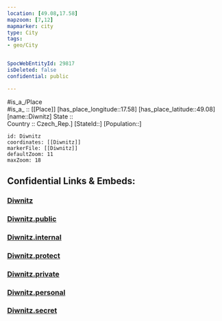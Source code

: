 ```yaml
---
location: [49.08,17.58] 
mapzoom: [7,12] 
mapmarker: city 
type: City
tags:
- geo/City


SpocWebEntityId: 29817
isDeleted: false
confidential: public

---
```

#is_a_/Place  
#is_a_ :: [[Place]] 
[has_place_longitude::17.58] 
[has_place_latitude::49.08] 
[name::Diwnitz] 
State ::  
Country :: Czech_Rep.] 
[StateId::] 
[Population::] 



```leaflet
id: Diwnitz
coordinates: [[Diwnitz]] 
markerFile: [[Diwnitz]] 
defaultZoom: 11 
maxZoom: 18
```


## Confidential Links & Embeds: 

### [Diwnitz](/_Standards/Earth/Continent/Europe/Europe~Central/Czech_Republic/regions~Czech_Republic/Zlínský/City/Diwnitz.md) 

### [Diwnitz.public](/_public/Earth/Continent/Europe/Europe~Central/Czech_Republic/regions~Czech_Republic/Zlínský/City/Diwnitz.public.md) 

### [Diwnitz.internal](/_internal/Earth/Continent/Europe/Europe~Central/Czech_Republic/regions~Czech_Republic/Zlínský/City/Diwnitz.internal.md) 

### [Diwnitz.protect](/_protect/Earth/Continent/Europe/Europe~Central/Czech_Republic/regions~Czech_Republic/Zlínský/City/Diwnitz.protect.md) 

### [Diwnitz.private](/_private/Earth/Continent/Europe/Europe~Central/Czech_Republic/regions~Czech_Republic/Zlínský/City/Diwnitz.private.md) 

### [Diwnitz.personal](/_personal/Earth/Continent/Europe/Europe~Central/Czech_Republic/regions~Czech_Republic/Zlínský/City/Diwnitz.personal.md) 

### [Diwnitz.secret](/_secret/Earth/Continent/Europe/Europe~Central/Czech_Republic/regions~Czech_Republic/Zlínský/City/Diwnitz.secret.md)

